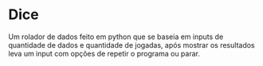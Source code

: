 # Dice
Um rolador de dados feito em python que se baseia em inputs de quantidade de dados e quantidade de jogadas, após mostrar os resultados leva um input com opções de repetir o programa ou parar.

